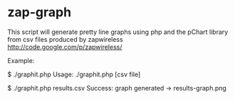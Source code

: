 zap-graph
=========

This script will generate pretty line graphs using php
and the pChart library from csv files produced by zapwireless
http://code.google.com/p/zapwireless/

Example:

$ ./graphit.php 
Usage: ./graphit.php [csv file]

$ ./graphit.php results.csv
Success: graph generated -> results-graph.png


